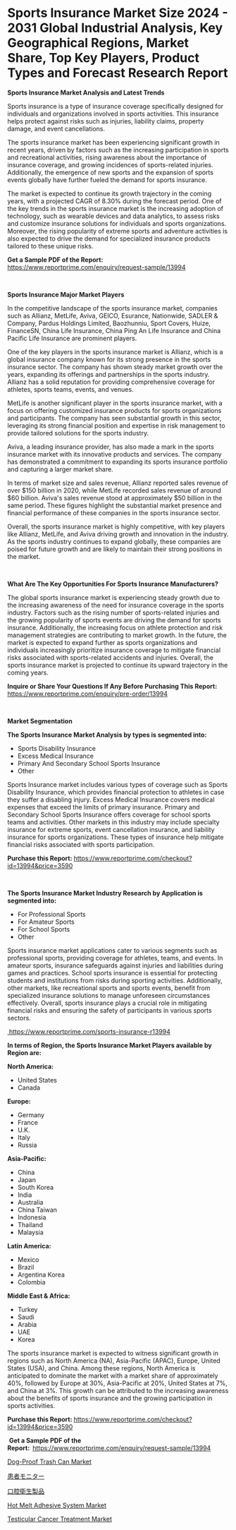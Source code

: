 <p><h1>Sports Insurance Market Size 2024 - 2031 Global Industrial Analysis, Key Geographical Regions, Market Share, Top Key Players, Product Types and Forecast Research Report</h1></p><p><strong>Sports Insurance Market Analysis and Latest Trends</strong></p>
<p><p>Sports insurance is a type of insurance coverage specifically designed for individuals and organizations involved in sports activities. This insurance helps protect against risks such as injuries, liability claims, property damage, and event cancellations.</p><p>The sports insurance market has been experiencing significant growth in recent years, driven by factors such as the increasing participation in sports and recreational activities, rising awareness about the importance of insurance coverage, and growing incidences of sports-related injuries. Additionally, the emergence of new sports and the expansion of sports events globally have further fueled the demand for sports insurance.</p><p>The market is expected to continue its growth trajectory in the coming years, with a projected CAGR of 8.30% during the forecast period. One of the key trends in the sports insurance market is the increasing adoption of technology, such as wearable devices and data analytics, to assess risks and customize insurance solutions for individuals and sports organizations. Moreover, the rising popularity of extreme sports and adventure activities is also expected to drive the demand for specialized insurance products tailored to these unique risks.</p></p>
<p><strong>Get a Sample PDF of the Report:&nbsp;</strong> <a href="https://www.reportprime.com/enquiry/request-sample/13994">https://www.reportprime.com/enquiry/request-sample/13994</a></p>
<p>&nbsp;</p>
<p><strong>Sports Insurance Major Market Players</strong></p>
<p><p>In the competitive landscape of the sports insurance market, companies such as Allianz, MetLife, Aviva, GEICO, Esurance, Nationwide, SADLER & Company, Pardus Holdings Limited, Baozhunniu, Sport Covers, Huize, FinanceSN, China Life Insurance, China Ping An Life Insurance and China Pacific Life Insurance are prominent players. </p><p>One of the key players in the sports insurance market is Allianz, which is a global insurance company known for its strong presence in the sports insurance sector. The company has shown steady market growth over the years, expanding its offerings and partnerships in the sports industry. Allianz has a solid reputation for providing comprehensive coverage for athletes, sports teams, events, and venues.</p><p>MetLife is another significant player in the sports insurance market, with a focus on offering customized insurance products for sports organizations and participants. The company has seen substantial growth in this sector, leveraging its strong financial position and expertise in risk management to provide tailored solutions for the sports industry.</p><p>Aviva, a leading insurance provider, has also made a mark in the sports insurance market with its innovative products and services. The company has demonstrated a commitment to expanding its sports insurance portfolio and capturing a larger market share.</p><p>In terms of market size and sales revenue, Allianz reported sales revenue of over $150 billion in 2020, while MetLife recorded sales revenue of around $60 billion. Aviva's sales revenue stood at approximately $50 billion in the same period. These figures highlight the substantial market presence and financial performance of these companies in the sports insurance sector.</p><p>Overall, the sports insurance market is highly competitive, with key players like Allianz, MetLife, and Aviva driving growth and innovation in the industry. As the sports industry continues to expand globally, these companies are poised for future growth and are likely to maintain their strong positions in the market.</p></p>
<p>&nbsp;</p>
<p><strong>What Are The Key Opportunities For Sports Insurance Manufacturers?</strong></p>
<p><p>The global sports insurance market is experiencing steady growth due to the increasing awareness of the need for insurance coverage in the sports industry. Factors such as the rising number of sports-related injuries and the growing popularity of sports events are driving the demand for sports insurance. Additionally, the increasing focus on athlete protection and risk management strategies are contributing to market growth. In the future, the market is expected to expand further as sports organizations and individuals increasingly prioritize insurance coverage to mitigate financial risks associated with sports-related accidents and injuries. Overall, the sports insurance market is projected to continue its upward trajectory in the coming years.</p></p>
<p><strong>Inquire or Share Your Questions If Any Before Purchasing This Report:</strong> <a href="https://www.reportprime.com/enquiry/pre-order/13994">https://www.reportprime.com/enquiry/pre-order/13994</a></p>
<p>&nbsp;</p>
<p><strong>Market Segmentation</strong></p>
<p><strong>The Sports Insurance Market Analysis by types is segmented into:</strong></p>
<p><ul><li>Sports Disability Insurance</li><li>Excess Medical Insurance</li><li>Primary And Secondary School Sports Insurance</li><li>Other</li></ul></p>
<p><p>Sports Insurance market includes various types of coverage such as Sports Disability Insurance, which provides financial protection to athletes in case they suffer a disabling injury. Excess Medical Insurance covers medical expenses that exceed the limits of primary insurance. Primary and Secondary School Sports Insurance offers coverage for school sports teams and activities. Other markets in this industry may include specialty insurance for extreme sports, event cancellation insurance, and liability insurance for sports organizations. These types of insurance help mitigate financial risks associated with sports participation.</p></p>
<p><strong>Purchase this Report:&nbsp;</strong><a href="https://www.reportprime.com/checkout?id=13994&price=3590">https://www.reportprime.com/checkout?id=13994&price=3590</a></p>
<p>&nbsp;</p>
<p><strong>The Sports Insurance Market Industry Research by Application is segmented into:</strong></p>
<p><ul><li>For Professional Sports</li><li>For Amateur Sports</li><li>For School Sports</li><li>Other</li></ul></p>
<p><p>Sports insurance market applications cater to various segments such as professional sports, providing coverage for athletes, teams, and events. In amateur sports, insurance safeguards against injuries and liabilities during games and practices. School sports insurance is essential for protecting students and institutions from risks during sporting activities. Additionally, other markets, like recreational sports and sports events, benefit from specialized insurance solutions to manage unforeseen circumstances effectively. Overall, sports insurance plays a crucial role in mitigating financial risks and ensuring the safety of participants in various sports sectors.</p></p>
<p><a href="https://www.reportprime.com/sports-insurance-r13994">&nbsp;https://www.reportprime.com/sports-insurance-r13994</a></p>
<p><strong>In terms of Region, the Sports Insurance Market Players available by Region are:</strong></p>
<p>
    <p> <strong> North America: </strong>
        <ul>
            <li>United States</li>
            <li>Canada</li>
        </ul>
        </p> 
    <p> <strong> Europe: </strong>
        <ul>
            <li>Germany</li>
            <li>France</li>
            <li>U.K.</li>
            <li>Italy</li>
            <li>Russia</li>
        </ul>
        </p> 
    <p> <strong> Asia-Pacific: </strong>
        <ul>
            <li>China</li>
            <li>Japan</li>
            <li>South Korea</li>
            <li>India</li>
            <li>Australia</li>
            <li>China Taiwan</li>
            <li>Indonesia</li>
            <li>Thailand</li>
            <li>Malaysia</li>
        </ul>
        </p> 
    <p> <strong> Latin America: </strong>
        <ul>
            <li>Mexico</li>
            <li>Brazil</li>
            <li>Argentina Korea</li>
            <li>Colombia</li>
        </ul>
        </p> 
    <p> <strong> Middle East & Africa: </strong>
        <ul>
            <li>Turkey</li>
            <li>Saudi</li>
            <li>Arabia</li>
            <li>UAE</li>
            <li>Korea</li>
        </ul>
    </p>
    </p>
<p><p>The sports insurance market is expected to witness significant growth in regions such as North America (NA), Asia-Pacific (APAC), Europe, United States (USA), and China. Among these regions, North America is anticipated to dominate the market with a market share of approximately 40%, followed by Europe at 30%, Asia-Pacific at 20%, United States at 7%, and China at 3%. This growth can be attributed to the increasing awareness about the benefits of sports insurance and the growing participation in sports activities.</p></p>
<p><strong>Purchase this Report: </strong><a href="https://www.reportprime.com/checkout?id=13994&price=3590">https://www.reportprime.com/checkout?id=13994&price=3590</a></p>
<p>&nbsp;<strong>Get a Sample PDF of the Report:&nbsp;&nbsp;</strong><a href="https://www.reportprime.com/enquiry/request-sample/13994">https://www.reportprime.com/enquiry/request-sample/13994</a></p>
<p><strong></strong></p>
<p><p><a href="https://medium.com/@shawnsmithv6981/dog-proof-trash-can-market-a-global-and-regional-analysis-focus-on-region-country-level-c2a7b870cdd3">Dog-Proof Trash Can Market</a></p><p><a href="https://medium.com/@ebbkautzer/%E6%82%A3%E8%80%85%E3%83%A2%E3%83%8B%E3%82%BF%E3%83%BC%E5%B8%82%E5%A0%B4-%E3%82%B0%E3%83%AD%E3%83%BC%E3%83%90%E3%83%AB%E5%B8%82%E5%A0%B4%E5%8B%95%E5%90%91%E3%81%A8%E5%A3%B2%E4%B8%8A%E5%8B%95%E5%90%912024%E5%B9%B4%E3%81%8B%E3%82%892031%E5%B9%B4-71c257f363e7">患者モニター</a></p><p><a href="https://medium.com/@queenlitle19361/%E3%82%B0%E3%83%AD%E3%83%BC%E3%83%90%E3%83%AB%E5%8F%A3%E8%85%94%E8%A1%9B%E7%94%9F%E8%A3%BD%E5%93%81%E5%B8%82%E5%A0%B4%E8%A6%8F%E6%A8%A1%E3%81%AF-2024%E5%B9%B4%E3%81%8B%E3%82%892031%E5%B9%B4%E3%81%BE%E3%81%A7%E3%81%AB13-8-%E3%81%AEcagr%E3%82%92%E7%B5%8C%E9%A8%93%E3%81%99%E3%82%8B%E3%81%A8%E6%A5%AD%E7%95%8C%E4%BA%88%E6%B8%AC%E3%81%AB%E3%82%88%E3%82%8B%E3%81%A8%E4%BA%88%E6%83%B3%E3%81%95%E3%82%8C%E3%81%A6%E3%81%84%E3%81%BE%E3%81%99-ee42a7c2f993">口腔衛生製品</a></p><p><a href="https://medium.com/@stephaniewynterk14/hot-melt-adhesive-system-market-overview-global-market-trends-and-future-prospects-from-2024-to-b752ebe0e491">Hot Melt Adhesive System Market</a></p><p><a href="https://github.com/arionmp/Market-Research-Report-List-4/blob/main/testicular-cancer-treatment-market.md">Testicular Cancer Treatment Market</a></p></p>
